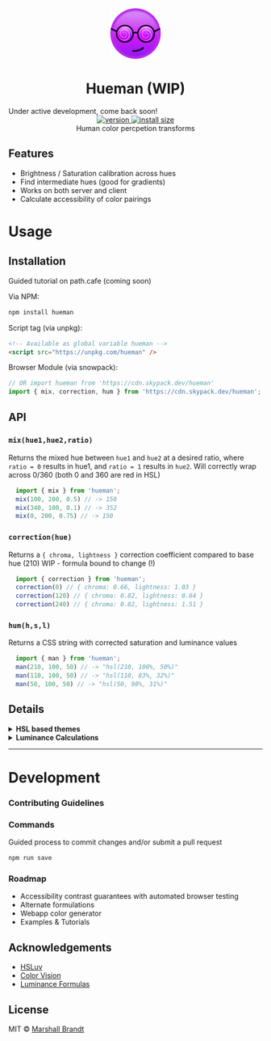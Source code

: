 <div align="center">
  <img src="https://github.com/marshallcb/hueman/raw/master/hueman.png" alt="hueman" width="100" />
</div>

<h1 align="center">Hueman (WIP)</h1>
Under active development, come back soon!
<div align="center">
  <a href="https://npmjs.org/package/hueman">
    <img src="https://badgen.now.sh/npm/v/hueman" alt="version" />
  </a>
  <a href="https://bundlephobia.com/result?p=hueman">
    <img src="https://img.badgesize.io/MarshallCB/hueman/master/min.js?compression=brotli" alt="install size" />
  </a>
</div>

<div align="center">Human color percpetion transforms</div>

## Features
- Brightness / Saturation calibration across hues
- Find intermediate hues (good for gradients)
- Works on both server and client
- Calculate accessibility of color pairings

# Usage

## Installation

Guided tutorial on path.cafe (coming soon)

Via NPM:
```sh
npm install hueman
```

Script tag (via unpkg):
```html
<!-- Available as global variable hueman -->
<script src="https://unpkg.com/hueman" />
```

Browser Module (via snowpack):
```js
// OR import hueman from 'https://cdn.skypack.dev/hueman'
import { mix, correction, hum } from 'https://cdn.skypack.dev/hueman';
```
## API

### `mix(hue1,hue2,ratio)`

Returns the mixed hue between `hue1` and `hue2` at a desired ratio, where `ratio = 0` results in hue1, and `ratio = 1` results in `hue2`. Will correctly wrap across 0/360 (both 0 and 360 are red in HSL)

```js
  import { mix } from 'hueman';
  mix(100, 200, 0.5) // -> 150
  mix(340, 100, 0.1) // -> 352
  mix(0, 200, 0.75) // -> 150
```

### `correction(hue)`

Returns a `{ chroma, lightness }` correction coefficient compared to base hue (210)
WIP - formula bound to change (!)

```js
  import { correction } from 'hueman';
  correction(0) // { chroma: 0.66, lightness: 1.03 }
  correction(120) // { chroma: 0.82, lightness: 0.64 }
  correction(240) // { chroma: 0.82, lightness: 1.51 }
```

### `hum(h,s,l)`

Returns a CSS string with corrected saturation and luminance values

```js
  import { man } from 'hueman';
  man(210, 100, 50) // -> "hsl(210, 100%, 50%)"
  man(110, 100, 50) // -> "hsl(110, 83%, 32%)"
  man(50, 100, 50) // -> "hsl(50, 98%, 31%)"
```

## Details

<details>
  <summary><strong>HSL based themes</strong></summary>
  <div>
    Coming soon
  </div>
</details>
<details>
  <summary><strong>Luminance Calculations</strong></summary>
  <div>
    Coming soon
  </div>
</details>

- - -

# Development

### Contributing Guidelines

### Commands

Guided process to commit changes and/or submit a pull request
```sh
npm run save
```

### Roadmap
- Accessibility contrast guarantees with automated browser testing
- Alternate formulations
- Webapp color generator
- Examples & Tutorials

## Acknowledgements
- [HSLuv](https://www.hsluv.org/comparison/)
- [Color Vision](https://en.wikipedia.org/wiki/Color_vision)
- [Luminance Formulas](https://stackoverflow.com/questions/596216/formula-to-determine-brightness-of-rgb-color)

## License

MIT © [Marshall Brandt](https://m4r.sh)
